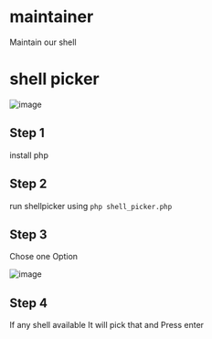 # maintainer
Maintain our shell

# shell picker
![image](https://user-images.githubusercontent.com/51821900/205139469-31738e09-c1f2-45f1-8705-d9b2c6761989.png)

## Step 1
install php

## Step 2 
run shellpicker using `php shell_picker.php`

## Step 3
Chose one Option

![image](https://user-images.githubusercontent.com/51821900/205139921-34e659f3-671e-42ab-aa65-299cc69d8c62.png)

## Step 4 
If any shell available It will pick that and Press enter


